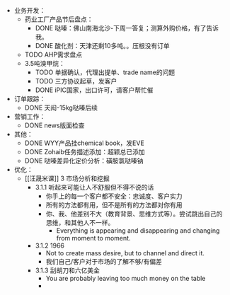 - 业务开发：
	- 药业工厂产品节后盘点：
		- DONE 哒嗪：佛山南海北沙-下周一答复；测算外购价格，有了告诉我。
		- DONE 酸化剂：天津还剩10多吨。。压根没有订单
	- TODO AHP需求盘点
	- 3.5吨溴甲烷：
		- TODO 单据确认，代理出提单、trade name的问题
		- TODO 三方协议起草，发客户
		- DONE iPIC国家，出口许可，请客户帮忙催
- 订单跟踪：
	- DONE 天闳-15kg哒嗪后续
- 营销工作：
	- DONE news版面检查
- 其他：
	- DONE WYY产品挂chemical book，发EVE
	- DONE Zohaib任务描述添加：超颖总已添加
	- DONE 哒嗪差异化定价分析：磺胺氯哒嗪钠
- 优化：
	- [[汪晟米课]] 3 市场分析和挖掘
		- 3.1.1 听起来可能让人不舒服但不得不说的话
			- 你手上的每一个客户都不安全：忠诚度、客户实力
			- 所有的方法都有用，但不是所有的方法都对你有用
			- 你、我、他差别不大（教育背景、思维方式等）。尝试跳出自己的思维，和其他人不一样。
				- Everything is appearing and disappearing and changing from moment to moment.
		- 3.1.2 1966
			- Not to  create mass desire, but to channel and direct it.
			- 我们自己/客户对于市场的了解不够/有偏差
		- 3.1.3 刮胡刀和六亿美金
			- You are probably leaving too much money on the table
			-